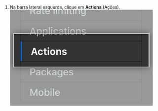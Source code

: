 1. Na barra lateral esquerda, clique em **Actions** (Ações). ![Aba Ações na barra lateral de configurações](/assets/images/enterprise/management-console/sidebar-actions.png)
